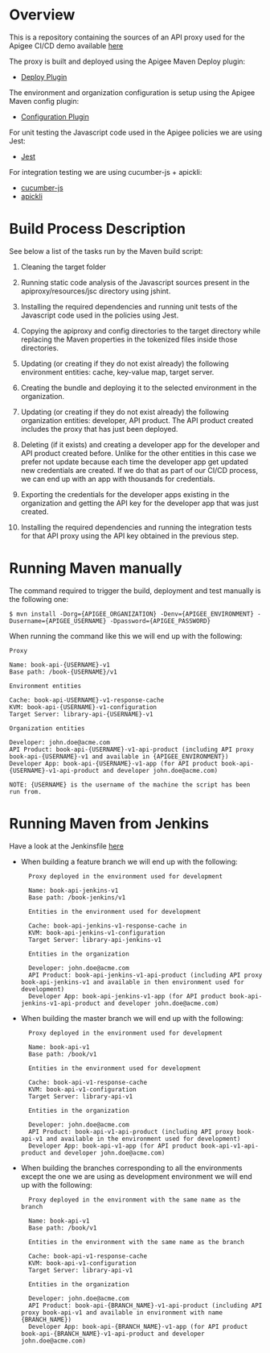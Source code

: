 # Overview

This is a repository containing the sources of an API proxy used for the Apigee CI/CD demo available [here](https://github.com/apichick/apigee-ci-cd-demo)

The proxy is built and deployed using the Apigee Maven Deploy plugin:

* [Deploy Plugin](https://github.com/apigee/apigee-deploy-maven-plugin)

The environment and organization configuration is setup using the Apigee Maven config plugin:

* [Configuration Plugin](https://github.com/apigee/apigee-config-maven-plugin)

For unit testing the Javascript code used in the Apigee policies we are using Jest:

* [Jest](https://facebook.github.io/jest/)

For integration testing we are using cucumber-js + apickli:

* [cucumber-js](https://github.com/cucumber/cucumber-js)
* [apickli](https://github.com/apickli/apickli)

# Build Process Description

See below a list of the tasks run by the Maven build script:

1. Cleaning the target folder

2. Running static code analysis of the Javascript sources present in the apiproxy/resources/jsc directory using jshint.

3. Installing the required dependencies and running unit tests of the Javascript code used in the policies using Jest. 

3. Copying the apiproxy and config directories to the target directory while replacing the Maven properties in the tokenized files inside those directories. 

4. Updating (or creating if they do not exist already) the following environment entities: cache, key-value map, target server.

5. Creating the bundle and deploying it to the selected environment in the organization.

6. Updating (or creating if they do not exist already) the following organization entities: developer, API product. The API product created includes the proxy that has just been deployed.

7. Deleting (if it exists) and creating a developer app for the developer and API product created before. Unlike for the other entities in this case we prefer not update because each time the developer app get updated new credentials are created. If we do that as part of our CI/CD process, we can end up with an app with thousands for credentials.

8. Exporting the credentials for the developer apps existing in the organization and getting the API key for the developer app that was just created.

9. Installing the required dependencies and running the integration tests for that API proxy using the API key obtained in the previous step.

# Running Maven manually

The command required to trigger the build, deployment and test manually is the following one:

    $ mvn install -Dorg={APIGEE_ORGANIZATION} -Denv={APIGEE_ENVIRONMENT} -Dusername={APIGEE_USERNAME} -Dpassword={APIGEE_PASSWORD}

When running the command like this we will end up with the following:

    Proxy

    Name: book-api-{USERNAME}-v1
    Base path: /book-{USERNAME}/v1

    Environment entities

    Cache: book-api-USERNAME}-v1-response-cache
    KVM: book-api-{USERNAME}-v1-configuration
    Target Server: library-api-{USERNAME}-v1

    Organization entities

    Developer: john.doe@acme.com
    API Product: book-api-{USERNAME}-v1-api-product (including API proxy book-api-{USERNAME}-v1 and available in {APIGEE_ENVIRONMENT})
    Developer App: book-api-{USERNAME}-v1-app (for API product book-api-{USERNAME}-v1-api-product and developer john.doe@acme.com)

    NOTE: {USERNAME} is the username of the machine the script has been run from.


# Running Maven from Jenkins

Have a look at the Jenkinsfile [here](./Jenkinsfile)

* When building a feature branch we will end up with the following:

        Proxy deployed in the environment used for development

        Name: book-api-jenkins-v1
        Base path: /book-jenkins/v1

        Entities in the environment used for development

        Cache: book-api-jenkins-v1-response-cache in 
        KVM: book-api-jenkins-v1-configuration
        Target Server: library-api-jenkins-v1

        Entities in the organization

        Developer: john.doe@acme.com
        API Product: book-api-jenkins-v1-api-product (including API proxy book-api-jenkins-v1 and available in then environment used for development)
        Developer App: book-api-jenkins-v1-app (for API product book-api-jenkins-v1-api-product and developer john.doe@acme.com)


* When building the master branch we will end up with the following:

        Proxy deployed in the environment used for development

        Name: book-api-v1
        Base path: /book/v1

        Entities in the environment used for development

        Cache: book-api-v1-response-cache
        KVM: book-api-v1-configuration
        Target Server: library-api-v1

        Entities in the organization

        Developer: john.doe@acme.com
        API Product: book-api-v1-api-product (including API proxy book-api-v1 and available in the environment used for development)
        Developer App: book-api-v1-app (for API product book-api-v1-api-product and developer john.doe@acme.com)

* When building the branches corresponding to all the environments except the one we are using as development environment we will end up with the following:

        Proxy deployed in the environment with the same name as the branch

        Name: book-api-v1
        Base path: /book/v1

        Entities in the environment with the same name as the branch

        Cache: book-api-v1-response-cache
        KVM: book-api-v1-configuration
        Target Server: library-api-v1

        Entities in the organization

        Developer: john.doe@acme.com
        API Product: book-api-{BRANCH_NAME}-v1-api-product (including API proxy book-api-v1 and available in environment with name {BRANCH_NAME})
        Developer App: book-api-{BRANCH_NAME}-v1-app (for API product book-api-{BRANCH_NAME}-v1-api-product and developer john.doe@acme.com)

